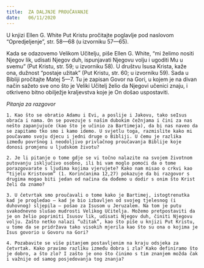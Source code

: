 ```yaml
---
title:  ZA DALJNJE PROUČAVANJE
date:   06/11/2020
---
```


U knjizi Ellen G. White Put Kristu pročitajte poglavlje pod naslovom “Opredjeljenje”, str. 58—68 (u izvorniku 57—65).

Kada se odazovemo Velikom Učitelju, piše Ellen G. White, “mi želimo nositi Njegov lik, udisati Njegov duh, ispunjavati Njegovu volju i ugoditi Mu u svemu” (Put Kristu, str. 59; u izvorniku 58). U društvu Isusa Krista, kaže ona, dužnost “postaje užitak” (Put Kristu, str. 60; u izvorniku 59). Sada u Bibliji pročitajte Matej 5—7. Tu je zapisan Govor na Gori, u kojem je na divan način sažeto sve ono što je Veliki Učitelj želio da Njegovi učenici znaju, i otkriveno bitno obilježje kraljevstva koje je On došao uspostaviti.

*Pitanja za razgovor*

`1.	Kao što se obratio Adamu i Evi, a poslije i Jakovu, tako seIsus obraća i nama. On se povezuje s našim dubokim čežnjama i čini za nas nešto zapanjujuće (kao što je učinio za Bartimeja), da bi nas naveo da se zapitamo tko smo i kamo idemo. U svjetlu toga, razmislite kako mi poučavamo svoju djecu i jedni druge o Bibliji. U čemu je razlika između površnog i neodoljivo privlačnog proučavanja Biblije koje donosi promjenu u ljudskom životu?`

`2.	Je li pitanje o tome gdje se vi točno nalazite na svojem životnom putovanju isključivo osobno, ili bi vam moglo pomoći da o tome porazgovarate s ljudima kojima vjerujete? Kako nam misao o crkvi kao “tijelu Kristovom” (1. Korinćanima 12,27) pokazuje da bi razgovor s drugima mogao biti jedan od načina da dođemo u dodir s onim što Krist želi da znamo?`

`3.	U četvrtak smo proučavali o tome kako je Bartimej, istogtrenutka kad je progledao — kad je bio izbavljen od svojeg tjelesnog (i duhovnog) sljepila — pošao za Isusom u Jeruzalem. Na tom je putu svakodnevno slušao mudrosti Velikog Učitelja. Možemo pretpostaviti da je on želio poprimiti Isusov lik, udisati Njegov duh, činiti Njegovu volju. Zašto netko nalazi “užitak”, kao što piše u knjizi Put Kristu, u tome da se pridržava tako visokih mjerila kao što su ona o kojima je Isus govorio u Govoru na Gori?`

`4.	Pozabavite se više pitanjem postavljenim na kraju odsjeka za četvrtak. Kako pravimo razliku između dobra i zla? Kako definiramo što je dobro, a što zlo? I zašto je ono što činimo s tim znanjem možda čak i važnije od samog posjedovanja tog znanja?`